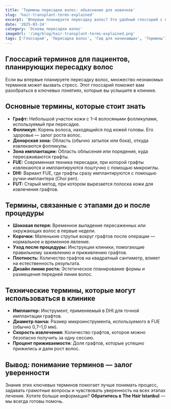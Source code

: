 ```yaml
---
title: 'Термины пересадки волос: объяснение для новичков'  
slug: 'hair-transplant-terms-explained'  
excerpt: 'Впервые планируете пересадку волос? Это удобный глоссарий с простыми объяснениями основных терминов, которые вы услышите до, во время и после процедуры.'  
date: '2025-03-24'  
category: 'Основы пересадки волос'  
imageUrl: '/img/blog/hair-transplant-terms-explained.png'  
tags: ['Глоссарий', 'Пересадка волос', 'Гид для начинающих', 'Термины']  
---
```


<h2>Глоссарий терминов для пациентов, планирующих пересадку волос</h2>  
<p>Если вы впервые планируете пересадку волос, множество незнакомых терминов может вызвать стресс. Этот глоссарий поможет вам разобраться в ключевых понятиях, которые вы услышите в клинике.</p>

<h2>Основные термины, которые стоит знать</h2>  
<ul>
  <li><strong>Графт:</strong> Небольшой участок кожи с 1–4 волосяными фолликулами, используемый при пересадке.</li>
  <li><strong>Фолликул:</strong> Корень волоса, находящийся под кожей головы. Его здоровье — залог роста волос.</li>
  <li><strong>Донорская зона:</strong> Область (обычно затылок или бока), откуда извлекаются фолликулы.</li>
  <li><strong>Зона имплантации:</strong> Область облысения или поредения, куда пересаживаются графты.</li>
  <li><strong>FUE:</strong> Современная техника пересадки, при которой графты извлекаются и имплантируются поштучно с помощью микроиглы.</li>
  <li><strong>DHI:</strong> Вариант FUE, где графты сразу имплантируются с помощью ручки-имплантера (Choi pen).</li>
  <li><strong>FUT:</strong> Старый метод, при котором вырезается полоска кожи для извлечения графтов.</li>
</ul>

<h2>Термины, связанные с этапами до и после процедуры</h2>  
<ul>
  <li><strong>Шоковая потеря:</strong> Временное выпадение пересаженных или окружающих волос в первые недели.</li>
  <li><strong>Корочки:</strong> Маленькие струпья вокруг графтов после операции — нормальное и временное явление.</li>
  <li><strong>Уход после процедуры:</strong> Инструкции клиники, помогающие правильному заживлению и приживлению графтов.</li>
  <li><strong>Плотность:</strong> Количество графтов на квадратный сантиметр, влияет на естественность результата.</li>
  <li><strong>Дизайн линии роста:</strong> Эстетическое планирование формы и размещения передней линии волос.</li>
</ul>

<h2>Технические термины, которые могут использоваться в клинике</h2>  
<ul>
  <li><strong>Имплантер:</strong> Инструмент, применяемый в DHI для точной имплантации графтов.</li>
  <li><strong>Диаметр панча:</strong> Размер микроинструмента, используемого в FUE (обычно 0,7–1,0 мм).</li>
  <li><strong>Скорость извлечения:</strong> Количество графтов, которое можно безопасно получить за одну сессию.</li>
  <li><strong>Процент приживаемости:</strong> Доля графтов, которые успешно прижились и дали рост волос.</li>
</ul>

<h2>Вывод: понимание терминов — залог уверенности</h2>  
<p>Знание этих ключевых терминов помогает лучше понимать процесс, задавать грамотные вопросы и чувствовать уверенность на всех этапах лечения. Хотите больше информации? <strong>Обратитесь в The Hair Istanbul</strong> — мы всегда готовы помочь.</p>
